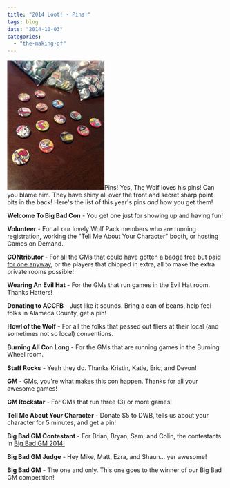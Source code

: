 ```yaml
---
title: "2014 Loot! - Pins!"
tags: blog
date: "2014-10-03"
categories: 
  - "the-making-of"
---
```


[![Pins_01!](images/Pins_01-225x300.jpg)](http://www.bigbadcon.com/wp-content/uploads/2014/10/Pins_01.jpg)Pins! Yes, The Wolf loves his pins! Can you blame him. They have shiny all over the front and secret sharp point bits in the back! Here's the list of this year's pins _and_ how you get them!

**Welcome To Big Bad Con** - You get one just for showing up and having fun!

**Volunteer** - For all our lovely Wolf Pack members who are running registration, working the "Tell Me About Your Character" booth, or hosting Games on Demand.

**CONtributor** - For all the GMs that could have gotten a badge free but [paid for one anyway](http://www.bigbadcon.com/nine-more-private-rooms-thanks-to-you/ "Nine more private rooms – Thanks to you!"), or the players that chipped in extra, all to make the extra private rooms possible!

**Wearing An Evil Hat** - For the GMs that run games in the Evil Hat room. Thanks Hatters!

**Donating to ACCFB** - Just like it sounds. Bring a can of beans, help feel folks in Alameda County, get a pin!

**Howl of the Wolf** - For all the folks that passed out fliers at their local (and sometimes not so local) conventions.

**Burning All Con Long** - For the GMs that are running games in the Burning Wheel room.

**Staff Rocks** - Yeah they do. Thanks Kristin, Katie, Eric, and Devon!

**GM** - GMs, you're what makes this con happen. Thanks for all your awesome games!

**GM Rockstar** - For GMs that run three (3) or more games!

**Tell Me About Your Character** - Donate $5 to DWB, tells us about your character for 5 minutes, and get a pin!

**Big Bad GM Contestant** - For Brian, Bryan, Sam, and Colin, the contestants in [Big Bad GM 2014!](http://www.bigbadcon.com/events/big-bad-gm-2014/ "Big Bad GM 2014")

**Big Bad GM Judge** - Hey Mike, Matt, Ezra, and Shaun... yer awesome!

**Big Bad GM** - The one and only. This one goes to the winner of our Big Bad GM competition!
